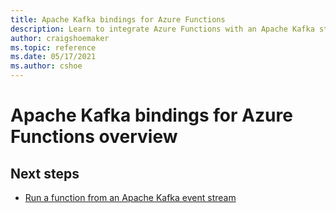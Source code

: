 ```yaml
---
title: Apache Kafka bindings for Azure Functions
description: Learn to integrate Azure Functions with an Apache Kafka stream.
author: craigshoemaker
ms.topic: reference
ms.date: 05/17/2021
ms.author: cshoe
---
```


# Apache Kafka bindings for Azure Functions overview

## Next steps

- [Run a function from an Apache Kafka event stream](./functions-bindings-kafka-trigger.md)